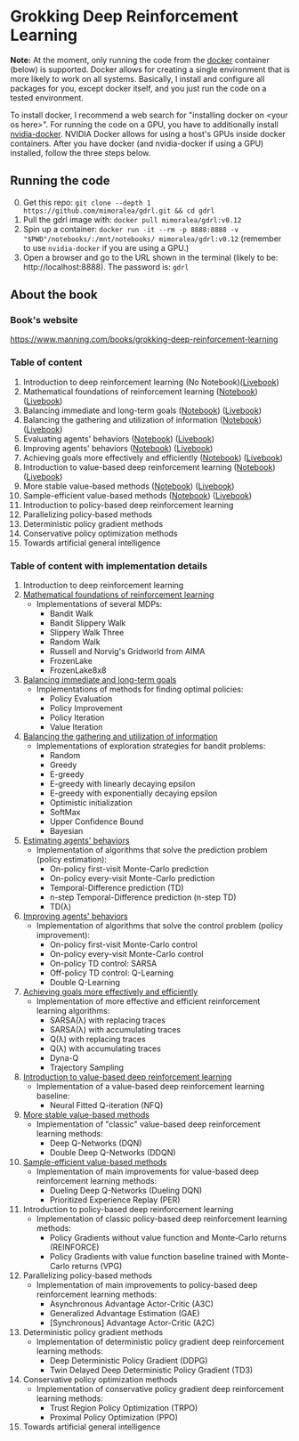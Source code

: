 # Grokking Deep Reinforcement Learning

**Note:** At the moment, only running the code from the [docker](https://github.com/docker/docker-ce) container (below) is supported. Docker allows for creating a single environment that is more likely to work on all systems. Basically, I install and configure all packages for you, except docker itself, and you just run the code on a tested environment. 

To install docker, I recommend a web search for "installing docker on \<your os here>". For running the code on a GPU, you have to additionally install [nvidia-docker](https://github.com/NVIDIA/nvidia-docker). NVIDIA Docker allows for using a host's GPUs inside docker containers. After you have docker (and nvidia-docker if using a GPU) installed, follow the three steps below. 

## Running the code
  0. Get this repo: `git clone --depth 1 https://github.com/mimoralea/gdrl.git && cd gdrl`
  1. Pull the gdrl image with: `docker pull mimoralea/gdrl:v0.12`
  2. Spin up a container: `docker run -it --rm -p 8888:8888 -v "$PWD"/notebooks/:/mnt/notebooks/ mimoralea/gdrl:v0.12` (remember to use `nvidia-docker` if you are using a GPU.)
  3. Open a browser and go to the URL shown in the terminal (likely to be: http://localhost:8888). The password is: `gdrl`

## About the book

### Book's website

https://www.manning.com/books/grokking-deep-reinforcement-learning

### Table of content

  1. Introduction to deep reinforcement learning \(No Notebook\)\([Livebook](https://livebook.manning.com/book/grokking-deep-reinforcement-learning/chapter-1)\)
  2. Mathematical foundations of reinforcement learning \([Notebook](/notebooks/chapter_02/chapter-02.ipynb)\) \([Livebook](https://livebook.manning.com/book/grokking-deep-reinforcement-learning/chapter-2)\)
  3. Balancing immediate and long-term goals \([Notebook](/notebooks/chapter_03/chapter-03.ipynb)\) \([Livebook](https://livebook.manning.com/book/grokking-deep-reinforcement-learning/chapter-3)\)
  4. Balancing the gathering and utilization of information \([Notebook](/notebooks/chapter_04/chapter-04.ipynb)\) \([Livebook](https://livebook.manning.com/book/grokking-deep-reinforcement-learning/chapter-4)\)
  5. Evaluating agents' behaviors \([Notebook](/notebooks/chapter_05/chapter-05.ipynb)\) \([Livebook](https://livebook.manning.com/book/grokking-deep-reinforcement-learning/chapter-5)\)
  6. Improving agents' behaviors \([Notebook](/notebooks/chapter_06/chapter-06.ipynb)\) \([Livebook](https://livebook.manning.com/book/grokking-deep-reinforcement-learning/chapter-6)\)
  7. Achieving goals more effectively and efficiently \([Notebook](/notebooks/chapter_07/chapter-07.ipynb)\) \([Livebook](https://livebook.manning.com/book/grokking-deep-reinforcement-learning/chapter-7)\)
  8. Introduction to value-based deep reinforcement learning \([Notebook](/notebooks/chapter_08/chapter-08.ipynb)\) \([Livebook](https://livebook.manning.com/book/grokking-deep-reinforcement-learning/chapter-8)\)
  9. More stable value-based methods \([Notebook](/notebooks/chapter_09/chapter-09.ipynb)\) \([Livebook](https://livebook.manning.com/book/grokking-deep-reinforcement-learning/chapter-9)\)
  10. Sample-efficient value-based methods \([Notebook](/notebooks/chapter_10/chapter-10.ipynb)\) \([Livebook](https://livebook.manning.com/book/grokking-deep-reinforcement-learning/chapter-10)\)
  11. Introduction to policy-based deep reinforcement learning
  12. Parallelizing policy-based methods
  13. Deterministic policy gradient methods
  14. Conservative policy optimization methods
  15. Towards artificial general intelligence

### Table of content with implementation details

  1. Introduction to deep reinforcement learning
  2. [Mathematical foundations of reinforcement learning](/notebooks/chapter_02/chapter-02.ipynb)
      - Implementations of several MDPs: 
          - Bandit Walk
          - Bandit Slippery Walk
          - Slippery Walk Three
          - Random Walk
          - Russell and Norvig's Gridworld from AIMA
          - FrozenLake
          - FrozenLake8x8
  3. [Balancing immediate and long-term goals](/notebooks/chapter_03/chapter-03.ipynb)
      - Implementations of methods for finding optimal policies:
          - Policy Evaluation
          - Policy Improvement
          - Policy Iteration
          - Value Iteration
  4. [Balancing the gathering and utilization of information](/notebooks/chapter_04/chapter-04.ipynb)
      - Implementations of exploration strategies for bandit problems:
          - Random
          - Greedy
          - E-greedy
          - E-greedy with linearly decaying epsilon
          - E-greedy with exponentially decaying epsilon
          - Optimistic initialization
          - SoftMax
          - Upper Confidence Bound
          - Bayesian
  5. [Estimating agents' behaviors](/notebooks/chapter_05/chapter-05.ipynb)
      - Implementation of algorithms that solve the prediction problem (policy estimation):
          - On-policy first-visit Monte-Carlo prediction
          - On-policy every-visit Monte-Carlo prediction
          - Temporal-Difference prediction (TD)
          - n-step Temporal-Difference prediction (n-step TD)
          - TD(λ)
  6. [Improving agents' behaviors](/notebooks/chapter_06/chapter-06.ipynb)
      - Implementation of algorithms that solve the control problem (policy improvement):
          - On-policy first-visit Monte-Carlo control
          - On-policy every-visit Monte-Carlo control
          - On-policy TD control: SARSA
          - Off-policy TD control: Q-Learning
          - Double Q-Learning
  7. [Achieving goals more effectively and efficiently](/notebooks/chapter_07/chapter-07.ipynb)
      - Implementation of more effective and efficient reinforcement learning algorithms:
          - SARSA(λ) with replacing traces
          - SARSA(λ) with accumulating traces
          - Q(λ) with replacing traces
          - Q(λ) with accumulating traces
          - Dyna-Q
          - Trajectory Sampling
  8. [Introduction to value-based deep reinforcement learning](/notebooks/chapter_08/chapter-08.ipynb)
      - Implementation of a value-based deep reinforcement learning baseline:
          - Neural Fitted Q-iteration (NFQ)
  9. [More stable value-based methods](/notebooks/chapter_09/chapter-09.ipynb)
      - Implementation of "classic" value-based deep reinforcement learning methods:
          - Deep Q-Networks (DQN)
          - Double Deep Q-Networks (DDQN)
  10. [Sample-efficient value-based methods](/notebooks/chapter_10/chapter-10.ipynb)
      - Implementation of main improvements for value-based deep reinforcement learning methods:
          - Dueling Deep Q-Networks (Dueling DQN)
          - Prioritized Experience Replay (PER)
  11. Introduction to policy-based deep reinforcement learning
      - Implementation of classic policy-based deep reinforcement learning methods:
          - Policy Gradients without value function and Monte-Carlo returns (REINFORCE)
          - Policy Gradients with value function baseline trained with Monte-Carlo returns (VPG)  
  12. Parallelizing policy-based methods
      - Implementation of main improvements to policy-based deep reinforcement learning methods:
          - Asynchronous Advantage Actor-Critic (A3C)
          - Generalized Advantage Estimation (GAE)
          - \[Synchronous\] Advantage Actor-Critic (A2C)
  13. Deterministic policy gradient methods
      - Implementation of deterministic policy gradient deep reinforcement learning methods:
          - Deep Deterministic Policy Gradient (DDPG)
          - Twin Delayed Deep Deterministic Policy Gradient (TD3)
  14. Conservative policy optimization methods
      - Implementation of conservative policy gradient deep reinforcement learning methods:
          - Trust Region Policy Optimization (TRPO)
          - Proximal Policy Optimization (PPO)
  15. Towards artificial general intelligence
